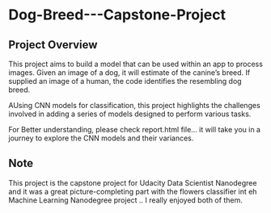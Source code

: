 # Dog-Breed---Capstone-Project

## Project Overview

This project aims to build a model that can be used within an app to process images.
Given an image of a dog, it will estimate of the canine’s breed.  If supplied an image of a human, the code identifies the resembling dog breed. 

AUsing CNN models for classification, this project highlights the challenges involved in adding a series of models designed to perform various tasks.

For Better understanding, please check report.html file... it will take you in a journey to explore the CNN models and their variances.


## Note

This project is the capstone project for Udacity Data Scientist Nanodegree and it was a great picture-completing part with the flowers classifier int eh Machine Learning Nanodegree project .. I really enjoyed both of them.
